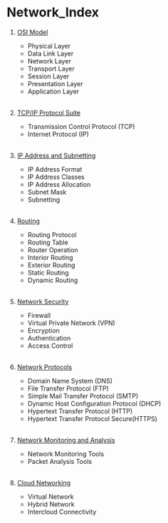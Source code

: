# Network_Index

1. [OSI Model]()
   - Physical Layer
   - Data Link Layer
   - Network Layer
   - Transport Layer
   - Session Layer
   - Presentation Layer
   - Application Layer
<br><br>

2. [TCP/IP Protocol Suite]()
   - Transmission Control Protocol (TCP)
   - Internet Protocol (IP)
<br><br>

3. [IP Address and Subnetting]()
   - IP Address Format
   - IP Address Classes
   - IP Address Allocation
   - Subnet Mask
   - Subnetting
<br><br>

4. [Routing]()
   - Routing Protocol
   - Routing Table
   - Router Operation
   - Interior Routing
   - Exterior Routing
   - Static Routing
   - Dynamic Routing
<br><br>

5. [Network Security]()
   - Firewall
   - Virtual Private Network (VPN)
   - Encryption
   - Authentication
   - Access Control
<br><br>

6. [Network Protocols]()
   - Domain Name System (DNS)
   - File Transfer Protocol (FTP)
   - Simple Mail Transfer Protocol (SMTP)
   - Dynamic Host Configuration Protocol (DHCP)
   - Hypertext Transfer Protocol (HTTP)
   - Hypertext Transfer Protocol Secure(HTTPS)
<br><br>

1. [Network Monitoring and Analysis]()
   - Network Monitoring Tools
   - Packet Analysis Tools
<br><br>

1. [Cloud Networking]()
   - Virtual Network
   - Hybrid Network
   - Intercloud Connectivity
